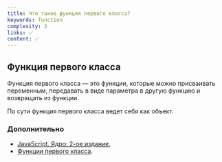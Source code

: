 ```yaml
---
title: Что такое функция первого класса?
keywords: function
complexity: 2
links: ✅
content: ✅
---
```


## Функция первого класса

Функция первого класса — это функции, которые можно присваивать переменным, передавать в виде параметра в другую функцию и возвращать из функции. 

По сути функция первого класса ведет себя как объект.

### Дополнительно
- [JavaScript. Ядро: 2-ое издание](http://dmitrysoshnikov.com/ecmascript/javascript-the-core-2nd-edition-rus/#zamyikanie),
- [Функции первого класса](https://developer.mozilla.org/ru/docs/Glossary/First-class_Function).
